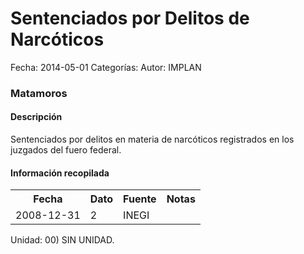 Sentenciados por Delitos de Narcóticos
=====

Fecha: 2014-05-01
Categorías: 
Autor: IMPLAN

### Matamoros

#### Descripción

Sentenciados por delitos en materia de narcóticos registrados en los juzgados del fuero federal.

#### Información recopilada

<table class="table table-hover table-bordered">
  <tr><th>Fecha</th><th>Dato</th><th>Fuente</th><th>Notas</th></tr>
  <tr><td>2008-12-31</td><td>2</td><td>INEGI</td><td></td></tr>
</table>

Unidad: 00) SIN UNIDAD.
